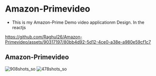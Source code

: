 # Amazon-Primevideo

- This is my Amazon-Prime Demo video applicationm Design. In the reactjs




https://github.com/Raghul26/Amazon-Primevideo/assets/90317197/80bb4d92-5d12-4ce0-a38e-a980e59cf1c7




## Amazon-Primevideo

![908shots_so](https://github.com/Raghul26/Amazon-Primevideo/assets/90317197/618cad53-7803-4f08-bdb3-9413dc4dacc4)
![478shots_so](https://github.com/Raghul26/Amazon-Primevideo/assets/90317197/0d60d2da-9892-476d-8804-a3135c93b139)



